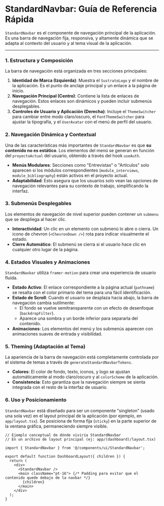 # StandardNavbar: Guía de Referencia Rápida

`StandardNavbar` es el componente de navegación principal de la aplicación. Es una barra de navegación fija, responsiva, y altamente dinámica que se adapta al contexto del usuario y al tema visual de la aplicación.

---

### 1. Estructura y Composición

La barra de navegación está organizada en tres secciones principales:

1.  **Identidad de Marca (Izquierda)**: Muestra el `SustratoLogo` y el nombre de la aplicación. Es el punto de anclaje principal y un enlace a la página de inicio.
2.  **Navegación Principal (Centro)**: Contiene la lista de enlaces de navegación. Estos enlaces son dinámicos y pueden incluir submenús desplegables.
3.  **Controles de Usuario y Aplicación (Derecha)**: Incluye el `ThemeSwitcher` para cambiar entre modo claro/oscuro, el `FontThemeSwitcher` para ajustar la tipografía, y el `UserAvatar` con el menú de perfil del usuario.

### 2. Navegación Dinámica y Contextual

Una de las características más importantes de `StandardNavbar` es que **su contenido no es estático**. Los elementos del menú se generan en función del `proyectoActual` del usuario, obtenido a través del hook `useAuth`.

-   **Menús Modulares**: Secciones como "Entrevistas" o "Artículos" solo aparecen si los módulos correspondientes (`module_interviews`, `module_bibliography`) están activos en el proyecto actual.
-   **Adaptabilidad**: Esto asegura que los usuarios solo vean las opciones de navegación relevantes para su contexto de trabajo, simplificando la interfaz.

### 3. Submenús Desplegables

Los elementos de navegación de nivel superior pueden contener un `submenu` que se despliega al hacer clic. 

-   **Interactividad**: Un clic en un elemento con submenú lo abre o cierra. Un icono de chevron (`<ChevronDown />`) rota para indicar visualmente el estado.
-   **Cierre Automático**: El submenú se cierra si el usuario hace clic en cualquier otro lugar de la página.

### 4. Estados Visuales y Animaciones

`StandardNavbar` utiliza `framer-motion` para crear una experiencia de usuario fluida.

-   **Estado Activo**: El enlace correspondiente a la página actual (`pathname`) se resalta con el color primario del tema para una fácil identificación.
-   **Estado de Scroll**: Cuando el usuario se desplaza hacia abajo, la barra de navegación cambia sutilmente:
    -   El fondo se vuelve semitransparente con un efecto de desenfoque (`backdropFilter`).
    -   Aparece una sombra y un borde inferior para separarla del contenido.
-   **Animaciones**: Los elementos del menú y los submenús aparecen con animaciones suaves de entrada y visibilidad.

### 5. Theming (Adaptación al Tema)

La apariencia de la barra de navegación está completamente controlada por el sistema de temas a través de `generateStandardNavbarTokens`.

-   **Colores**: El color de fondo, texto, iconos, y logo se ajustan automáticamente al modo claro/oscuro y al `colorScheme` de la aplicación.
-   **Consistencia**: Esto garantiza que la navegación siempre se sienta integrada con el resto de la interfaz de usuario.

### 6. Uso y Posicionamiento

`StandardNavbar` está diseñado para ser un componente "singleton" (usado una sola vez) en el layout principal de la aplicación (por ejemplo, en `app/layout.tsx`). Se posiciona de forma fija (`sticky`) en la parte superior de la ventana gráfica, permaneciendo siempre visible.

```tsx
// Ejemplo conceptual de dónde viviría StandardNavbar
// En un archivo de layout principal (ej: app/(dashboard)/layout.tsx)

import { StandardNavbar } from '@/components/ui/StandardNavbar';

export default function DashboardLayout({ children }) {
  return (
    <div>
      <StandardNavbar />
      <main className="pt-16"> {/* Padding para evitar que el contenido quede debajo de la navbar */}
        {children}
      </main>
    </div>
  );
}
```
